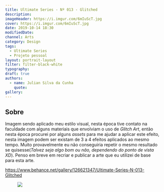 ```yaml
---
title: Ultimate Series - Nº 013 - Glitched
description:
imageHeader: https://i.imgur.com/6mIuScT.jpg
cover: https://i.imgur.com/6mIuScT.jpg
date: 2019-10-14 18:30
modifiedDate:
channel: Arts
category: Design
tags:
  - Ultimate Series
  - Projeto pessoal
layout: portrait-layout
filter: filter-black-white
typography:
draft: true
authors:
  - name: Julian Silva da Cunha
    quote:
gallery:
---
```


## Sobre

Imagem sendo aplicado meu estilo visual, nesta época tive contato na faculdade com alguns materiais que envolviam o uso de _Glitch Art_, então nesta época procurei por alguns _assets_ para me ajudar a aplicar este efeito, nesta imagem podem ser existam de 3 a 4 efeitos aplicados ao mesmo tempo. Muito provavelmente eu não conseguiria repetir o mesmo resultado se quisesse(_Talvez seja algo bom ou não, dependendo do ponto de vista XD_). Penso em breve em recriar e publicar a arte que eu utilizei de base para esta arte.

https://www.behance.net/gallery/126621347/Ultimate-Series-N-013-Glitched

<figure>
	<img src="https://i.imgur.com/6mIuScT.jpg" className="max-w-none mx-auto block"/>
</figure>
